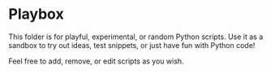 # Playbox

This folder is for playful, experimental, or random Python scripts.
Use it as a sandbox to try out ideas, test snippets, or just have fun with Python code!

Feel free to add, remove, or edit scripts as you wish.